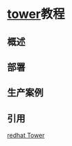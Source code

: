 # [tower](https://www.ansible.com/products/tower)教程

## 概述



## 部署


## 生产案例







## 引用


[redhat Tower](https://access.redhat.com/products/ansible-tower-red-hat)

[]()

[]()
